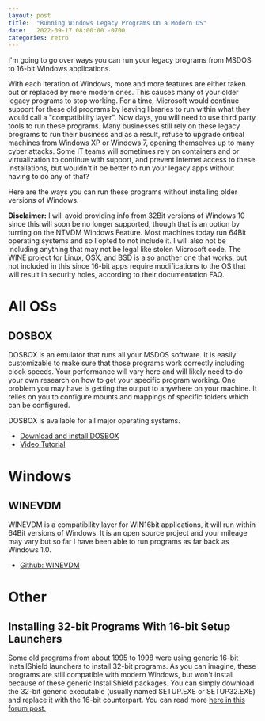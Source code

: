 ```yaml
---
layout: post
title:  "Running Windows Legacy Programs On a Modern OS"
date:   2022-09-17 08:00:00 -0700
categories: retro
---
```


I'm going to go over ways you can run your legacy programs from MSDOS to 16-bit Windows applications. 

With each iteration of Windows, more and more features are either taken out or replaced by more modern ones. This causes many of your older legacy programs to stop working. For a time, Microsoft would continue support for these old programs by leaving libraries to run within what they would call a "compatibility layer". Now days, you will need to use third party tools to run these programs. Many businesses still rely on these legacy programs to run their business and as a result, refuse to upgrade critical machines from Windows XP or Windows 7, opening themselves up to many cyber attacks. Some IT teams will sometimes rely on containers and or virtualization to continue with support, and prevent internet access to these installations, but wouldn't it be better to run your legacy apps without having to do any of that? 

Here are the ways you can run these programs without installing older versions of Windows. 

**Disclaimer:** I will avoid providing info from 32Bit versions of Windows 10 since this will soon be no longer supported, though that is an option by turning on the NTVDM Windows Feature. Most machines today run 64Bit operating systems and so I opted to not include it. I will also not be including anything that may not be legal like stolen Microsoft code. The WINE project for Linux, OSX, and BSD is also another one that works, but not included in this since 16-bit apps require modifications to the OS that will result in security holes, according to their documentation FAQ. 


# All OSs

## DOSBOX

DOSBOX is an emulator that runs all your MSDOS software. It is easily customizable to make sure that those programs work correctly including clock speeds. Your performance will vary here and will likely need to do your own research on how to get your specific program working. One problem you may have is getting the output to anywhere on your machine. It relies on you to configure mounts and mappings of specific folders which can be configured. 

DOSBOX is available for all major operating systems. 

- [Download and install DOSBOX](https://www.dosbox.com/download.php?main=1)
- [Video Tutorial](https://www.youtube.com/watch?v=5yBr-n_ee2E)

# Windows

## WINEVDM
WINEVDM is a compatibility layer for WIN16bit applications, it will run within 64Bit versions of Windows. It is an open source project and your mileage may vary but so far I have been able to run programs as far back as Windows 1.0.
- [Github: WINEVDM](https://github.com/otya128/winevdm)

# Other

## Installing 32-bit Programs With 16-bit Setup Launchers

Some old programs from about 1995 to 1998 were using generic 16-bit InstallShield launchers to install 32-bit programs. As you can imagine, these programs are still compatible with modern Windows, but won't install because of these generic InstallShield packages. You can simply download the 32-bit generic executable (usually named SETUP.EXE or SETUP32.EXE) and replace it with the 16-bit counterpart. You can read more [here in this forum post.](https://reactos.org/forum/viewtopic.php?p=90351)